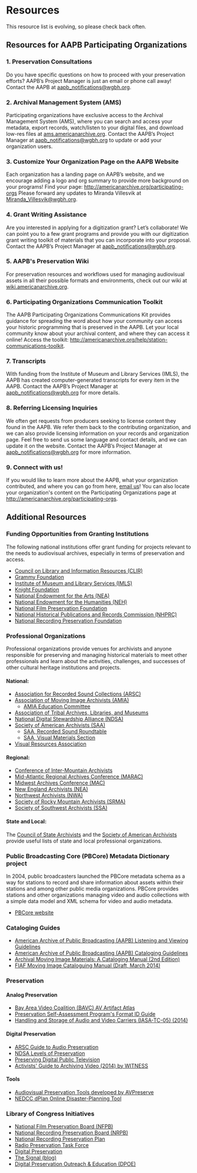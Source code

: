 # Resources


This resource list is evolving, so please check back often.

## Resources for AAPB Participating Organizations

### 1. Preservation Consultations

Do you have specific questions on how to proceed with your preservation efforts? AAPB’s Project Manager is just an email or phone call away! Contact the AAPB at [aapb_notifications@wgbh.org](mailto:aapb_notifications@wgbh.org).

### 2. Archival Management System (AMS)

Participating organizations have exclusive access to the Archival Management System (AMS), where you can search and access your metadata, export records, watch/listen to your digital files, and download low-res files at [ams.americanarchive.org](http://ams.americanarchive.org). Contact the AAPB’s Project Manager at [aapb_notifications@wgbh.org](mailto:aapb_notifications@wgbh.org) to update or add your organization users.

### 3. Customize Your Organization Page on the AAPB Website

Each organization has a landing page on AAPB’s website, and we encourage adding a logo and org summary to provide more background on your programs! Find your page: http://americanarchive.org/participating-orgs Please forward any updates to Miranda Villesvik at [Miranda_Villesvik@wgbh.org](mailto:miranda_villesvik@wgbh.org).

### 4. Grant Writing Assistance

Are you interested in applying for a digitization grant? Let’s collaborate! We can point you to a few grant programs and provide you with our digitization grant writing toolkit of materials that you can incorporate into your proposal. Contact the AAPB’s Project Manager at [aapb_notifications@wgbh.org](mailto:aapb_notifications@wgbh.org).

### 5. AAPB's Preservation Wiki

For preservation resources and workflows used for managing audiovisual assets in all their possible formats and environments, check out our wiki at [wiki.americanarchive.org](http://wiki.americanarchive.org).

### 6. Participating Organizations Communication Toolkit

The AAPB Participating Organizations Communications Kit provides guidance for spreading the word about how your community can access your historic programming that is preserved in the AAPB. Let your local community know about your archival content, and where they can access it online! Access the toolkit: http://americanarchive.org/help/station-communications-toolkit.

### 7. Transcripts

With funding from the Institute of Museum and Library Services (IMLS), the AAPB has created computer-generated transcripts for every item in the AAPB. Contact the AAPB’s Project Manager at [aapb_notifications@wgbh.org](mailto:aapb_notifications@wgbh.org) for more details.

### 8. Referring Licensing Inquiries

We often get requests from producers seeking to license content they found in the AAPB. We refer them back to the contributing organization, and we can also provide licensing information on your records and organization page. Feel free to send us some language and contact details, and we can update it on the website. Contact the AAPB’s Project Manager at [aapb_notifications@wgbh.org](mailto:aapb_notifications@wgbh.org) for more information.

### 9. Connect with us!

If you would like to learn more about the AAPB, what your organization contributed, and where you can go from here, [email us](mailto:aapb_notifications@wgbh.org)! You can also locate your organization's content on the Participating Organizations page at http://americanarchive.org/participating-orgs.

## Additional Resources

### Funding Opportunities from Granting Institutions

The following national institutions offer grant funding for projects relevant 
to the needs to audiovisual archives, especially in terms of preservation and 
access.

- [Council on Library and Information Resources (CLIR)](http://www.clir.org/)
- [Grammy Foundation](http://www.grammy.org/grammy-foundation/grants)
- [Institute of Museum and Library Services (IMLS)](http://www.imls.gov/)
- [Knight Foundation](http://www.knightfoundation.org/apply/funding-options/)
- [National Endowment for the Arts (NEA)](https://www.arts.gov/)
- [National Endowment for the Humanities (NEH)](http://www.neh.gov/grants)
- [National Film Preservation Foundation](http://www.filmpreservation.org/)
- [National Historical Publications and Records Commission (NHPRC)](http://www.archives.gov/nhprc/announcement/)
- [National Recording Preservation Foundation](http://recordingpreservation.org/)

 
### Professional Organizations

Professional organizations provide venues for archivists and anyone responsible 
for preserving and managing historical materials to meet other professionals 
and learn about the activities, challenges, and successes of other cultural 
heritage institutions and projects.

#### National:

- [Association for Recorded Sound Collections (ARSC)](http://www.arsc-audio.org/index.php)
- [Association of Moving Image Archivists (AMIA)](http://www.amianet.org/)
  - [AMIA Education Committee](https://amiaeducomm.wordpress.com/)
- [Association of Tribal Archives, Libraries, and Museums](http://www.atalm.org)
- [National Digital Stewardship Alliance (NDSA)](http://ndsa.org/)
- [Society of American Archivists (SAA)](http://www2.archivists.org/)
  - [SAA, Recorded Sound Roundtable](http://www2.archivists.org/groups/recorded-sound-roundtable)
  - [SAA, Visual Materials Section](http://saavms.org)
- [Visual Resources Association](http://vraweb.org/)

#### Regional:

- [Conference of Inter-Mountain Archivists](http://cimarchivists.org/)
- [Mid-Atlantic Regional Archives Conference (MARAC)](http://www.marac.info/)
- [Midwest Archives Conference (MAC)](http://www.midwestarchives.org/)
- [New England Archivists (NEA)](http://www.newenglandarchivists.org/)
- [Northwest Archivists (NWA)](http://northwestarchivistsinc.wildapricot.org/)
- [Society of Rocky Mountain Archivists (SRMA)](http://www.srmarchivists.org/)
- [Society of Southwest Archivists (SSA)](http://southwestarchivists.org/)

#### State and Local:

The [Council of State Archivists](https://www.statearchivists.org) and the [Society of American Archivists](http://www2.archivists.org/assoc-orgs/directory) provide useful lists of state and local professional organizations.

### Public Broadcasting Core (PBCore) Metadata Dictionary project

In 2004, public broadcasters launched the PBCore metadata schema as a way for 
stations to record and share information about assets within their stations and 
among other public media organizations. PBCore provides stations and other 
organizations managing video and audio collections with a simple data model and 
XML schema for video and audio metadata.

- [PBCore website](http://pbcore.org/)

### Cataloging Guides

- [American Archive of Public Broadcasting (AAPB) Listening and Viewing Guidelines](https://docs.google.com/document/d/1DV6Foz-X0ID8IxmM8QlR2n10479Pmq-WmzpDk7RCzcQ/edit?usp=sharing)
- [American Archive of Public Broadcasting (AAPB) Cataloging Guidelines](https://docs.google.com/document/d/1-i3p1TvAMcAhqNxCAkvAQ7xUYUpgsMvUcJgP0PJfg2o/edit?usp=sharing)
- [Archival Moving Image Materials: A Cataloging Manual (2nd Edition)](https://archive.org/details/AMIM2)
- [FIAF Moving Image Cataloguing Manual (Draft, March 2014)](http://www.filmstandards.org/fiaf/wiki/doku.php)

### Preservation

#### Analog Preservation

- [Bay Area Video Coalition (BAVC) AV Artifact Atlas](https://bavc.org/preserve-media/preservation-tools/av-artifact-atlas)
- [Preservation Self-Assessment Program's Format ID Guide](https://psap.library.illinois.edu/format-id-guide)
- [Handling and Storage of Audio and Video Carriers (IASA-TC-05) (2014)](http://www.iasa-web.org/notice_board/iasa-publishes-authoritative-guide-handling-and-storage-sound-and-video-recordings)

#### Digital Preservation

- [ARSC Guide to Audio Preservation](http://www.clir.org/pubs/reports/pub164/pub164.pdf)
- [NDSA Levels of Preservation](http://www.digitalpreservation.gov/ndsa/activities/levels.html)
- [Preserving Digital Public Television](http://www.digitalpreservation.gov/partners/pdpt.html)
- [Activists' Guide to Archiving Video (2014) by WITNESS](http://archiveguide.witness.org/)

#### Tools

- [Audiovisual Preservation Tools developed by AVPreserve](http://www.avpreserve.com/avpsresources/tools/)
- [NEDCC dPlan Online Disaster-Planning Tool](https://www.nedcc.org/free-resources/dplan-the-online-disaster-planning-tool)

### Library of Congress Initiatives

- [National Film Preservation Board 
(NFPB)](http://www.loc.gov/programs/national-film-preservation-board/about-this-program)
- [National Recording Preservation Board 
(NRPB)](http://www.loc.gov/rr/record/nrpb/)
- [National Recording Preservation 
Plan](http://www.loc.gov/programs/national-recording-preservation-plan/about-this-program/)
- [Radio Preservation Task 
Force](http://www.loc.gov/programs/national-recording-preservation-plan/about-this-program/radio-preservation-task-force/)
- [Digital Preservation](http://www.digitalpreservation.gov/)
- [The Signal (blog)](http://blogs.loc.gov/digitalpreservation/)
- [Digital Preservation Outreach & Education (DPOE)](http://www.digitalpreservation.gov/education/)
